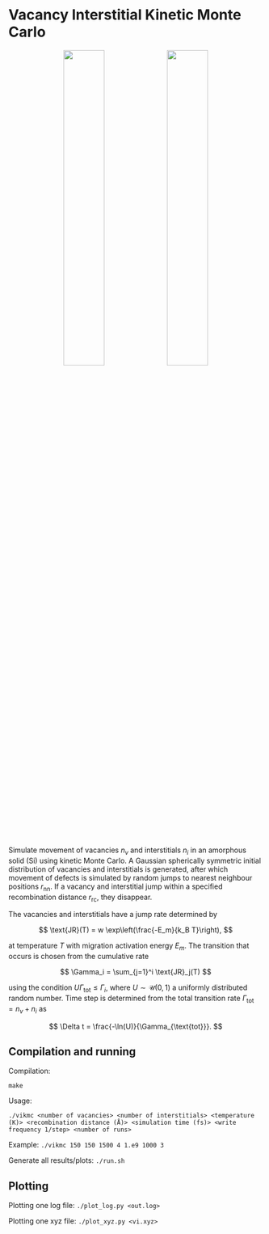# Vacancy Interstitial Kinetic Monte Carlo

<p align="center">
<img src="https://user-images.githubusercontent.com/12766039/202262624-0dcd2c5a-86c5-44f9-9dbe-f67b3cf07799.png" width=40% height=40%>
<img src="https://user-images.githubusercontent.com/12766039/202262641-03219415-5a53-4307-adbd-4a1bd0e2e85e.png" width=40% height=40%>
</p>

Simulate movement of vacancies $n_v$ and interstitials $n_i$ in an amorphous solid (Si) using kinetic Monte Carlo. A Gaussian spherically symmetric initial distribution of vacancies and interstitials is generated, after which movement of defects is simulated by random jumps to nearest neighbour positions $r_{\text{nn}}$. If a vacancy and interstitial jump within a specified recombination distance $r_{\text{rc}}$, they disappear.

The vacancies and interstitials have a jump rate determined by

$$
\text{JR}(T) = w \exp\left(\frac{-E_m}{k_B T}\right),
$$

at temperature $T$ with migration activation energy $E_m$. The transition that occurs is chosen from the cumulative rate

$$
\Gamma_i = \sum_{j=1}^i \text{JR}_j(T)
$$

using the condition $U \Gamma_{\text{tot}} \leq \Gamma_i,$ where $U \sim \mathcal{U}(0, 1)$ a uniformly distributed random number. Time step is determined from the total transition rate $\Gamma_{\text{tot}}=n_v+n_i$ as

$$
\Delta t = \frac{-\ln(U)}{\Gamma_{\text{tot}}}.
$$

## Compilation and running

Compilation:

`make`

Usage: 

`./vikmc <number of vacancies> <number of interstitials> <temperature (K)> <recombination distance (Å)> <simulation time (fs)> <write frequency 1/step> <number of runs>`

Example: `./vikmc 150 150 1500 4 1.e9 1000 3`

Generate all results/plots:
	`./run.sh`

## Plotting

Plotting one log file:
	`./plot_log.py <out.log>`
	
Plotting one xyz file:
	`./plot_xyz.py <vi.xyz>`

